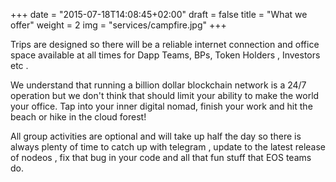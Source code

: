 +++
date = "2015-07-18T14:08:45+02:00"
draft = false
title = "What we offer"
weight = 2
img = "services/campfire.jpg"
+++

Trips are designed so there will be a reliable internet connection and office space available at all times for Dapp Teams, BPs, Token Holders , Investors etc . 

We understand that running a billion dollar blockchain network is a 24/7 operation but we don't think that should limit your ability to make the world your office. Tap into your inner digital nomad, finish your work and hit the beach or hike in the cloud forest!

All group activities are optional and will take up half the day so there is always plenty of time to catch up with telegram , update to the latest release of nodeos , fix that bug in your code and all that fun stuff that EOS teams do.
